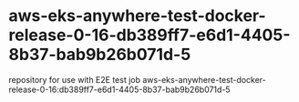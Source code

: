 # aws-eks-anywhere-test-docker-release-0-16-db389ff7-e6d1-4405-8b37-bab9b26b071d-5
repository for use with E2E test job aws-eks-anywhere-test-docker-release-0-16:db389ff7-e6d1-4405-8b37-bab9b26b071d-5
